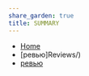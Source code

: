 ```yaml
---
share_garden: true
title: SUMMARY
---
```

- [Home](index.md)
- [ревью]Reviews/)
- [ревью](Garden_share/Reviews/)
